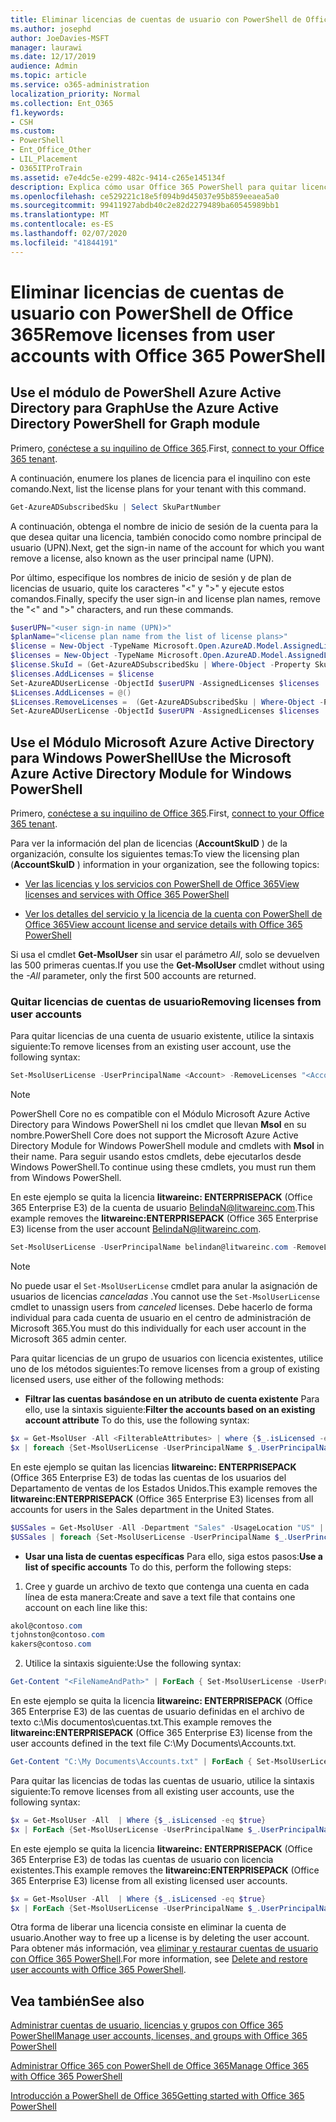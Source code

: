 ```yaml
---
title: Eliminar licencias de cuentas de usuario con PowerShell de Office 365
ms.author: josephd
author: JoeDavies-MSFT
manager: laurawi
ms.date: 12/17/2019
audience: Admin
ms.topic: article
ms.service: o365-administration
localization_priority: Normal
ms.collection: Ent_O365
f1.keywords:
- CSH
ms.custom:
- PowerShell
- Ent_Office_Other
- LIL_Placement
- O365ITProTrain
ms.assetid: e7e4dc5e-e299-482c-9414-c265e145134f
description: Explica cómo usar Office 365 PowerShell para quitar licencias de Office 365 que se han asignado anteriormente a los usuarios.
ms.openlocfilehash: ce529221c18e5f094b9d45037e95b859eeaea5a0
ms.sourcegitcommit: 99411927abdb40c2e82d2279489ba60545989bb1
ms.translationtype: MT
ms.contentlocale: es-ES
ms.lasthandoff: 02/07/2020
ms.locfileid: "41844191"
---
```

# <a name="remove-licenses-from-user-accounts-with-office-365-powershell"></a><span data-ttu-id="6b68f-103">Eliminar licencias de cuentas de usuario con PowerShell de Office 365</span><span class="sxs-lookup"><span data-stu-id="6b68f-103">Remove licenses from user accounts with Office 365 PowerShell</span></span>

## <a name="use-the-azure-active-directory-powershell-for-graph-module"></a><span data-ttu-id="6b68f-104">Use el módulo de PowerShell Azure Active Directory para Graph</span><span class="sxs-lookup"><span data-stu-id="6b68f-104">Use the Azure Active Directory PowerShell for Graph module</span></span>

<span data-ttu-id="6b68f-105">Primero, [conéctese a su inquilino de Office 365](connect-to-office-365-powershell.md#connect-with-the-azure-active-directory-powershell-for-graph-module).</span><span class="sxs-lookup"><span data-stu-id="6b68f-105">First, [connect to your Office 365 tenant](connect-to-office-365-powershell.md#connect-with-the-azure-active-directory-powershell-for-graph-module).</span></span>

<span data-ttu-id="6b68f-106">A continuación, enumere los planes de licencia para el inquilino con este comando.</span><span class="sxs-lookup"><span data-stu-id="6b68f-106">Next, list the license plans for your tenant with this command.</span></span>

```powershell
Get-AzureADSubscribedSku | Select SkuPartNumber
```

<span data-ttu-id="6b68f-107">A continuación, obtenga el nombre de inicio de sesión de la cuenta para la que desea quitar una licencia, también conocido como nombre principal de usuario (UPN).</span><span class="sxs-lookup"><span data-stu-id="6b68f-107">Next, get the sign-in name of the account for which you want remove a license, also known as the user principal name (UPN).</span></span>

<span data-ttu-id="6b68f-108">Por último, especifique los nombres de inicio de sesión y de plan de licencias de usuario, quite los caracteres "<" y ">" y ejecute estos comandos.</span><span class="sxs-lookup"><span data-stu-id="6b68f-108">Finally, specify the user sign-in and license plan names, remove the "<" and ">" characters, and run these commands.</span></span>

```powershell
$userUPN="<user sign-in name (UPN)>"
$planName="<license plan name from the list of license plans>"
$license = New-Object -TypeName Microsoft.Open.AzureAD.Model.AssignedLicense
$licenses = New-Object -TypeName Microsoft.Open.AzureAD.Model.AssignedLicenses
$license.SkuId = (Get-AzureADSubscribedSku | Where-Object -Property SkuPartNumber -Value $planName -EQ).SkuID
$licenses.AddLicenses = $license
Set-AzureADUserLicense -ObjectId $userUPN -AssignedLicenses $licenses
$Licenses.AddLicenses = @()
$Licenses.RemoveLicenses =  (Get-AzureADSubscribedSku | Where-Object -Property SkuPartNumber -Value $planName -EQ).SkuID
Set-AzureADUserLicense -ObjectId $userUPN -AssignedLicenses $licenses
```

## <a name="use-the-microsoft-azure-active-directory-module-for-windows-powershell"></a><span data-ttu-id="6b68f-109">Use el Módulo Microsoft Azure Active Directory para Windows PowerShell</span><span class="sxs-lookup"><span data-stu-id="6b68f-109">Use the Microsoft Azure Active Directory Module for Windows PowerShell</span></span>

<span data-ttu-id="6b68f-110">Primero, [conéctese a su inquilino de Office 365](connect-to-office-365-powershell.md#connect-with-the-microsoft-azure-active-directory-module-for-windows-powershell).</span><span class="sxs-lookup"><span data-stu-id="6b68f-110">First, [connect to your Office 365 tenant](connect-to-office-365-powershell.md#connect-with-the-microsoft-azure-active-directory-module-for-windows-powershell).</span></span>
   
<span data-ttu-id="6b68f-111">Para ver la información del plan de licencias (**AccountSkuID** ) de la organización, consulte los siguientes temas:</span><span class="sxs-lookup"><span data-stu-id="6b68f-111">To view the licensing plan (**AccountSkuID** ) information in your organization, see the following topics:</span></span>
    
  - [<span data-ttu-id="6b68f-112">Ver las licencias y los servicios con PowerShell de Office 365</span><span class="sxs-lookup"><span data-stu-id="6b68f-112">View licenses and services with Office 365 PowerShell</span></span>](view-licenses-and-services-with-office-365-powershell.md)
    
  - [<span data-ttu-id="6b68f-113">Ver los detalles del servicio y la licencia de la cuenta con PowerShell de Office 365</span><span class="sxs-lookup"><span data-stu-id="6b68f-113">View account license and service details with Office 365 PowerShell</span></span>](view-account-license-and-service-details-with-office-365-powershell.md)
    
<span data-ttu-id="6b68f-114">Si usa el cmdlet **Get-MsolUser** sin usar el parámetro _All_, solo se devuelven las 500 primeras cuentas.</span><span class="sxs-lookup"><span data-stu-id="6b68f-114">If you use the **Get-MsolUser** cmdlet without using the _-All_ parameter, only the first 500 accounts are returned.</span></span>
    
### <a name="removing-licenses-from-user-accounts"></a><span data-ttu-id="6b68f-115">Quitar licencias de cuentas de usuario</span><span class="sxs-lookup"><span data-stu-id="6b68f-115">Removing licenses from user accounts</span></span>

<span data-ttu-id="6b68f-116">Para quitar licencias de una cuenta de usuario existente, utilice la sintaxis siguiente:</span><span class="sxs-lookup"><span data-stu-id="6b68f-116">To remove licenses from an existing user account, use the following syntax:</span></span>
  
```powershell
Set-MsolUserLicense -UserPrincipalName <Account> -RemoveLicenses "<AccountSkuId1>", "<AccountSkuId2>"...
```

>[!Note]
><span data-ttu-id="6b68f-117">PowerShell Core no es compatible con el Módulo Microsoft Azure Active Directory para Windows PowerShell ni los cmdlet que llevan **Msol** en su nombre.</span><span class="sxs-lookup"><span data-stu-id="6b68f-117">PowerShell Core does not support the Microsoft Azure Active Directory Module for Windows PowerShell module and cmdlets with **Msol** in their name.</span></span> <span data-ttu-id="6b68f-118">Para seguir usando estos cmdlets, debe ejecutarlos desde Windows PowerShell.</span><span class="sxs-lookup"><span data-stu-id="6b68f-118">To continue using these cmdlets, you must run them from Windows PowerShell.</span></span>
>

<span data-ttu-id="6b68f-119">En este ejemplo se quita la licencia **litwareinc: ENTERPRISEPACK** (Office 365 Enterprise E3) de la cuenta de usuario BelindaN@litwareinc.com.</span><span class="sxs-lookup"><span data-stu-id="6b68f-119">This example removes the **litwareinc:ENTERPRISEPACK** (Office 365 Enterprise E3) license from the user account BelindaN@litwareinc.com.</span></span>
  
```powershell
Set-MsolUserLicense -UserPrincipalName belindan@litwareinc.com -RemoveLicenses "litwareinc:ENTERPRISEPACK"
```

>[!Note]
><span data-ttu-id="6b68f-120">No puede usar el `Set-MsolUserLicense` cmdlet para anular la asignación de usuarios de licencias *canceladas* .</span><span class="sxs-lookup"><span data-stu-id="6b68f-120">You cannot use the `Set-MsolUserLicense` cmdlet to unassign users from *canceled* licenses.</span></span> <span data-ttu-id="6b68f-121">Debe hacerlo de forma individual para cada cuenta de usuario en el centro de administración de Microsoft 365.</span><span class="sxs-lookup"><span data-stu-id="6b68f-121">You must do this individually for each user account in the Microsoft 365 admin center.</span></span>
>

<span data-ttu-id="6b68f-122">Para quitar licencias de un grupo de usuarios con licencia existentes, utilice uno de los métodos siguientes:</span><span class="sxs-lookup"><span data-stu-id="6b68f-122">To remove licenses from a group of existing licensed users, use either of the following methods:</span></span>
  
- <span data-ttu-id="6b68f-123">**Filtrar las cuentas basándose en un atributo de cuenta existente** Para ello, use la sintaxis siguiente:</span><span class="sxs-lookup"><span data-stu-id="6b68f-123">**Filter the accounts based on an existing account attribute** To do this, use the following syntax:</span></span>
    
```powershell
$x = Get-MsolUser -All <FilterableAttributes> | where {$_.isLicensed -eq $true}
$x | foreach {Set-MsolUserLicense -UserPrincipalName $_.UserPrincipalName -RemoveLicenses "<AccountSkuId1>", "<AccountSkuId2>"...}
```

<span data-ttu-id="6b68f-124">En este ejemplo se quitan las licencias **litwareinc: ENTERPRISEPACK** (Office 365 Enterprise E3) de todas las cuentas de los usuarios del Departamento de ventas de los Estados Unidos.</span><span class="sxs-lookup"><span data-stu-id="6b68f-124">This example removes the  **litwareinc:ENTERPRISEPACK** (Office 365 Enterprise E3) licenses from all accounts for users in the Sales department in the United States.</span></span>
    
```powershell
$USSales = Get-MsolUser -All -Department "Sales" -UsageLocation "US" | where {$_.isLicensed -eq $true}
$USSales | foreach {Set-MsolUserLicense -UserPrincipalName $_.UserPrincipalName -RemoveLicenses "litwareinc:ENTERPRISEPACK"}
```

- <span data-ttu-id="6b68f-125">**Usar una lista de cuentas específicas** Para ello, siga estos pasos:</span><span class="sxs-lookup"><span data-stu-id="6b68f-125">**Use a list of specific accounts** To do this, perform the following steps:</span></span>
    
1. <span data-ttu-id="6b68f-126">Cree y guarde un archivo de texto que contenga una cuenta en cada línea de esta manera:</span><span class="sxs-lookup"><span data-stu-id="6b68f-126">Create and save a text file that contains one account on each line like this:</span></span>
    
  ```powershell
akol@contoso.com
tjohnston@contoso.com
kakers@contoso.com
  ```

2. <span data-ttu-id="6b68f-127">Utilice la sintaxis siguiente:</span><span class="sxs-lookup"><span data-stu-id="6b68f-127">Use the following syntax:</span></span>
    
  ```powershell
  Get-Content "<FileNameAndPath>" | ForEach { Set-MsolUserLicense -UserPrincipalName $_ -RemoveLicenses "<AccountSkuId1>", "<AccountSkuId2>"... }
  ```

<span data-ttu-id="6b68f-128">En este ejemplo se quita la licencia **litwareinc: ENTERPRISEPACK** (Office 365 Enterprise E3) de las cuentas de usuario definidas en el archivo de texto c:\Mis documentos\cuentas.txt.</span><span class="sxs-lookup"><span data-stu-id="6b68f-128">This example removes the **litwareinc:ENTERPRISEPACK** (Office 365 Enterprise E3) license from the user accounts defined in the text file C:\My Documents\Accounts.txt.</span></span>
    
  ```powershell
  Get-Content "C:\My Documents\Accounts.txt" | ForEach { Set-MsolUserLicense -UserPrincipalName $_ -RemoveLicenses "litwareinc:ENTERPRISEPACK" }
  ```

<span data-ttu-id="6b68f-129">Para quitar las licencias de todas las cuentas de usuario, utilice la sintaxis siguiente:</span><span class="sxs-lookup"><span data-stu-id="6b68f-129">To remove licenses from all existing user accounts, use the following syntax:</span></span>
  
```powershell
$x = Get-MsolUser -All  | Where {$_.isLicensed -eq $true}
$x | ForEach {Set-MsolUserLicense -UserPrincipalName $_.UserPrincipalName -RemoveLicenses "<AccountSkuId1>", "<AccountSkuId2>"...}
```

<span data-ttu-id="6b68f-130">En este ejemplo se quita la licencia **litwareinc: ENTERPRISEPACK** (Office 365 Enterprise E3) de todas las cuentas de usuario con licencia existentes.</span><span class="sxs-lookup"><span data-stu-id="6b68f-130">This example removes the **litwareinc:ENTERPRISEPACK** (Office 365 Enterprise E3) license from all existing licensed user accounts.</span></span>
  
```powershell
$x = Get-MsolUser -All  | Where {$_.isLicensed -eq $true}
$x | ForEach {Set-MsolUserLicense -UserPrincipalName $_.UserPrincipalName -RemoveLicenses "litwareinc:ENTERPRISEPACK"}
```

<span data-ttu-id="6b68f-131">Otra forma de liberar una licencia consiste en eliminar la cuenta de usuario.</span><span class="sxs-lookup"><span data-stu-id="6b68f-131">Another way to free up a license is by deleting the user account.</span></span> <span data-ttu-id="6b68f-132">Para obtener más información, vea [eliminar y restaurar cuentas de usuario con Office 365 PowerShell](delete-and-restore-user-accounts-with-office-365-powershell.md).</span><span class="sxs-lookup"><span data-stu-id="6b68f-132">For more information, see [Delete and restore user accounts with Office 365 PowerShell](delete-and-restore-user-accounts-with-office-365-powershell.md).</span></span>
  
## <a name="see-also"></a><span data-ttu-id="6b68f-133">Vea también</span><span class="sxs-lookup"><span data-stu-id="6b68f-133">See also</span></span>

[<span data-ttu-id="6b68f-134">Administrar cuentas de usuario, licencias y grupos con Office 365 PowerShell</span><span class="sxs-lookup"><span data-stu-id="6b68f-134">Manage user accounts, licenses, and groups with Office 365 PowerShell</span></span>](manage-user-accounts-and-licenses-with-office-365-powershell.md)
  
[<span data-ttu-id="6b68f-135">Administrar Office 365 con PowerShell de Office 365</span><span class="sxs-lookup"><span data-stu-id="6b68f-135">Manage Office 365 with Office 365 PowerShell</span></span>](manage-office-365-with-office-365-powershell.md)
  
[<span data-ttu-id="6b68f-136">Introducción a PowerShell de Office 365</span><span class="sxs-lookup"><span data-stu-id="6b68f-136">Getting started with Office 365 PowerShell</span></span>](getting-started-with-office-365-powershell.md)

